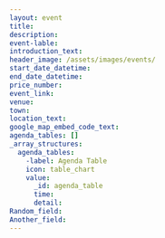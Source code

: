 ```yaml
---
layout: event
title:
description:
event-lable:
introduction_text:
header_image: /assets/images/events/
start_date_datetime:
end_date_datetime:
price_number: 
event_link:
venue:
town:
location_text:
google_map_embed_code_text:
agenda_tables: []
_array_structures:
  agenda_tables:
    -label: Agenda Table
    icon: table_chart
    value:
      _id: agenda_table
      time:
      detail:
Random_field: 
Another_field:
---
```

